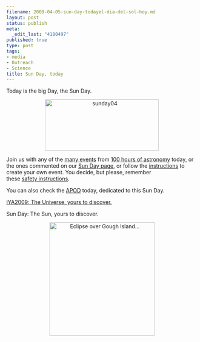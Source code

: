 ```yaml
--- 
filename: 2009-04-05-sun-day-todayel-dia-del-sol-hoy.md
layout: post
status: publish
meta: 
  _edit_last: "4180497"
published: true
type: post
tags: 
- media
- Outreach
- Science
title: Sun Day, today
---
```

<!--:en-->
<div>

Today is the big Day, the Sun Day.
<p style="text-align:center;"><a href="http://solarastronomy2009.files.wordpress.com/2009/04/sunday04.jpg"><img class="aligncenter size-full wp-image-296" title="sunday04" src="http://solarastronomy2009.files.wordpress.com/2009/04/sunday04.jpg" alt="sunday04" width="300" height="136" /></a></p>

Join us with any of the <a href="http://www.100hoursofastronomy.org/find-events">many events</a> from <a href="http://www.100hoursofastronomy.org">100 hours of astronomy</a> today, or the ones commented on our <a href="http://solarastronomy2009.org/100-hours-sunday/">Sun Day page</a>, or follow the <a href="http://solarastronomy2009.org/100-hours-sunday/">instructions</a> to create your own event. You decide, but please, remember these <a href="http://solarastronomy2009.org/safe-solar-observations/">safety instructions</a>.

You can also check the <a href="http://apod.nasa.gov/apod/ap090405.html">APOD</a> today, dedicated to this Sun Day.

<a href="http://www.astronomy2009.org/">IYA2009: The Universe, yours to discover.</a>

Sun Day: The Sun, yours to discover.
<p style="text-align:center;"><a title="Eclipse over Gough Island... by brunosan, on Flickr" href="http://www.flickr.com/photos/nasonurb/3227493877/"><img class="aligncenter" src="http://farm4.static.flickr.com/3325/3227493877_f9e01fe256.jpg" alt="Eclipse over Gough Island..." width="277" height="300" /></a></p>

</div>
